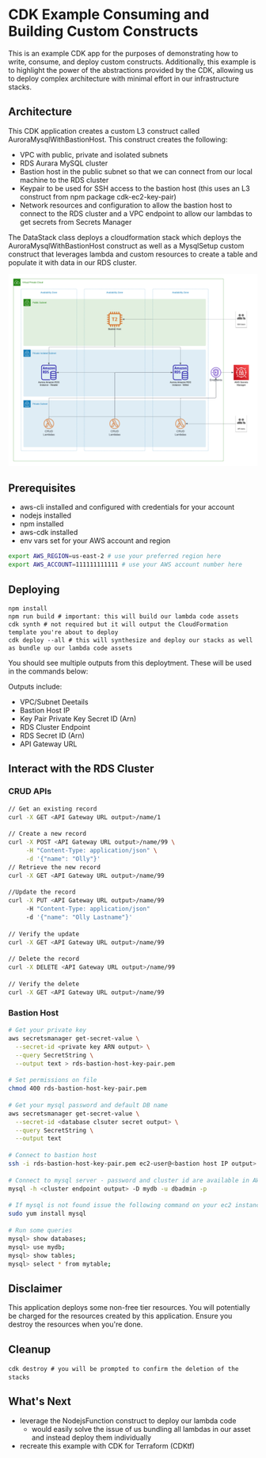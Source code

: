 # CDK Example Consuming and Building Custom Constructs

This is an example CDK app for the purposes of demonstrating how to write, consume, and deploy custom constructs.
Additionally, this example is to highlight the power of the abstractions provided by the CDK, allowing us to deploy 
complex architecture with minimal effort in our infrastructure stacks.

## Architecture

This CDK application creates a custom L3 construct called AuroraMysqlWithBastionHost. This construct creates the following:

- VPC with public, private and isolated subnets
- RDS Aurara MySQL cluster
- Bastion host in the public subnet so that we can connect from our local machine to the RDS cluster
- Keypair to be used for SSH access to the bastion host (this uses an L3 construct from npm package cdk-ec2-key-pair)
- Network resources and configuration to allow the bastion host to connect to the RDS cluster and a VPC endpoint 
  to allow our lambdas to get secrets from Secrets Manager

The DataStack class deploys a cloudformation stack which deploys the AuroraMysqlWithBastionHost construct as well as a
MysqlSetup custom construct that leverages lambda and custom resources to create a table and populate it with data in
our RDS cluster.

![Architecture Diagram](./ExampleCDKProject_Arch.png)

## Prerequisites

- aws-cli installed and configured with credentials for your account
- nodejs installed
- npm installed
- aws-cdk installed
- env vars set for your AWS account and region

```bash
export AWS_REGION=us-east-2 # use your preferred region here
export AWS_ACCOUNT=111111111111 # use your AWS account number here
```

## Deploying

```
npm install
npm run build # important: this will build our lambda code assets
cdk synth # not required but it will output the CloudFormation template you're about to deploy
cdk deploy --all # this will synthesize and deploy our stacks as well as bundle up our lambda code assets
```
You should see multiple outputs from this deploytment. These will be used in the commands below:

Outputs include:
- VPC/Subnet Deetails
- Bastion Host IP
- Key Pair Private Key Secret ID (Arn)
- RDS Cluster Endpoint
- RDS Secret ID (Arn)
- API Gateway URL

## Interact with the RDS Cluster

### CRUD APIs
```bash
// Get an existing record
curl -X GET <API Gateway URL output>/name/1

// Create a new record
curl -X POST <API Gateway URL output>/name/99 \
     -H "Content-Type: application/json" \
     -d '{"name": "Olly"}'
// Retrieve the new record
curl -X GET <API Gateway URL output>/name/99

//Update the record
curl -X PUT <API Gateway URL output>/name/99
     -H "Content-Type: application/json" 
     -d '{"name": "Olly Lastname"}'
     
// Verify the update
curl -X GET <API Gateway URL output>/name/99

// Delete the record
curl -X DELETE <API Gateway URL output>/name/99

// Verify the delete
curl -X GET <API Gateway URL output>/name/99    
```

### Bastion Host
```bash
# Get your private key
aws secretsmanager get-secret-value \
  --secret-id <private key ARN output> \
  --query SecretString \
  --output text > rds-bastion-host-key-pair.pem
  
# Set permissions on file
chmod 400 rds-bastion-host-key-pair.pem

# Get your mysql password and default DB name
aws secretsmanager get-secret-value \
  --secret-id <database clsuter secret output> \
  --query SecretString \
  --output text
  
# Connect to bastion host
ssh -i rds-bastion-host-key-pair.pem ec2-user@<bastion host IP output>

# Connect to mysql server - password and cluster id are available in AWS Secrets Manager
mysql -h <cluster endpoint output> -D mydb -u dbadmin -p

# If mysql is not found issue the following command on your ec2 instance (TODO need to fix init script)
sudo yum install mysql

# Run some queries
mysql> show databases;
mysql> use mydb;
mysql> show tables;
mysql> select * from mytable;
```

## Disclaimer
This application deploys some non-free tier resources. You will potentially be charged for the resources created by this 
application. Ensure you destroy the resources when you're done.

## Cleanup
`cdk destroy # you will be prompted to confirm the deletion of the stacks`

## What's Next

- leverage the NodejsFunction construct to deploy our lambda code
  - would easily solve the issue of us bundling all lambdas in our asset and instead deploy them individually
- recreate this example with CDK for Terraform (CDKtf)